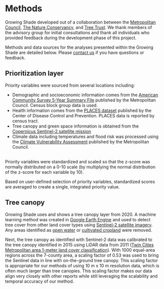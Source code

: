 Methods
================

Growing Shade developed out of a collaboration between the
<a href="https://metrocouncil.org/" target="_blank">Metropolitan
Council</a>,
<a href="https://www.nature.org/en-us/about-us/where-we-work/united-states/minnesota/" target="_blank">The
Nature Conservancy</a>, and
<a href="https://treetrust.org/" target="_blank">Tree Trust</a>. We
thank members of the advisory group for initial consultations and thank
all individuals who provided feedback during the development phase of
this project.

Methods and data sources for the analyses presented within the Growing
Shade are detailed below. Please
<a href = "mailto:ellen.esch@metc.state.mn.us?subject=growing%shade%20tool&cc=eric.wojchik@metc.state.mn.us;mjohnston-mcintosh@TNC.ORG">contact
us</a> if you have questions or feedback.

<h2>
<span style="font-size:16pt">Prioritization layer</span>
</h2>

Priority variables were sourced from several locations including:

-   Demographic and socioeconomic information comes from the
    <a href = 'https://gisdata.mn.gov/dataset/us-mn-state-metc-society-census-acs' target = '_blank'>American
    Community Survey 5-Year Summary File</a> published by the
    Metropolitan Council. Census block group data is used.
-   Health information comes from the
    <a href="https://www.cdc.gov/places/index.html" target="_blank">PLACES
    dataset</a> published by the Center of Disease Control and
    Prevention. PLACES data is reported by census tract.
-   Tree canopy and green space information is obtained from the
    <a href = 'https://www.esa.int/Applications/Observing_the_Earth/Copernicus/Sentinel-2' target = "_blank">Copernicus
    Sentinel-2 satellite mission</a>
-   Climate data including temperatures and flood risk was processed
    using the
    <a href = 'https://metrocouncil.org/Communities/Planning/Local-Planning-Assistance/CVA.aspx' target = '_blank'>Climate
    Vulnerability Assessment</a> published by the Metropolitan Council.

<br> Priority variables were standardized and scaled so that the z-score
was normally distributed on a 0-10 scale (by multiplying the normal
distribution of the z-score for each variable by 10).

Based on user-defined selection of priority variables, standardized
scores are averaged to create a single, integrated priority value.

<h2>
<span style="font-size:16pt">Tree canopy</span>
</h2>

Growing Shade uses and shows a tree canopy layer from 2020. A machine
learning method was created in
<a href = 'https://earthengine.google.com/' target = "_blank">Google
Earth Engine</a> and used to detect tree cover from other land cover
types using
<a href = 'https://www.esa.int/Applications/Observing_the_Earth/Copernicus/Sentinel-2' target = "_blank">Sentinel-2
satellite imagery</a>. Any areas identified as
<a href = 'https://gisdata.mn.gov/dataset/us-mn-state-metc-water-lakes-rivers' target = "_blank">open
water</a> or
<a href = 'https://developers.google.com/earth-engine/datasets/catalog/USDA_NASS_CDL?hl=en' target = '_blank'>cultivated
cropland</a> were removed.

Next, the tree canopy as identified with Sentinel-2 data was calibrated
to the tree canopy identified in 2015 using LiDAR data from 2011
(<a href="https://gisdata.mn.gov/dataset/base-landcover-twincities" target="_blank">Twin
Cities Metropolitan area 1-meter land cover classification</a>). With
1000 equal-area regions across the 7-county area, a scaling factor of
0.53 was used to bring the Sentinel data in line with on-the-ground tree
canopy. This scaling factor is appropriate for our methods of using 10 m
x 10 m resolution data, which is often much larger than tree canopies.
This scaling factor makes our data align very closely with other reports
while still leveraging the scalability and temporal accuracy of our
method.

<br> <br><br><br><br>
